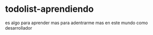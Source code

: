 # todolist-aprendiendo
es  algo  para aprender mas 
para adentrarme mas en este mundo como desarrollador
